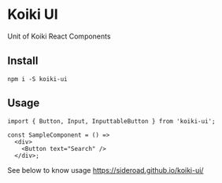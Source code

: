 # Koiki UI

Unit of Koiki React Components

## Install

```
npm i -S koiki-ui
```

## Usage

```
import { Button, Input, InputtableButton } from 'koiki-ui';

const SampleComponent = () =>
  <div>
    <Button text="Search" />
  </div>;

```

See below to know usage
https://sideroad.github.io/koiki-ui/

